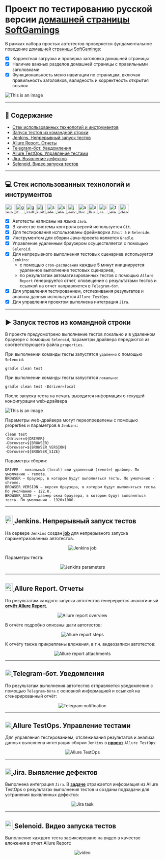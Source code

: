 # Проект по тестированию русской версии [домашней страницы SoftGamings](https://www.softgamings.com/ru)
В рамках набора простых автотестов проверяется фундаментальное поведение [домашней страницы SoftGamings](https://www.softgamings.com/ru):
- [x] Корректная загрузка и проверка заголовка домашней страницы
- [x] Наличие важных разделов домашней страницы с правильными заголовками
- [x] Функциональность меню навигации по страницам, включая правильность заголовков, валидность и корректность открытия ссылок  

![This is an image](/media/images/Softgamings_home_page_screenshot.JPG)

____
## :pushpin: Содержание

- <a href="#tools">Стек использованных технологий и инструментов</a>
- <a href="#start">Запуск тестов из командной строки</a>
- <a href="#jenkins">Jenkins. Непрерывный запуск тестов</a>
- <a href="#allure-report">Allure Report. Отчеты</a>
- <a href="#telegram">Telegram-бот. Уведомления</a>
- <a href="#allure-testops">Allure TestOps. Управление тестами</a>
- <a href="#jira">Jira. Выявление дефектов</a>
- <a href="#video">Selenoid. Видео запуска тестов</a>

____
<a id="tools"></a>
## :computer: Стек использованных технологий и инструментов

<p align="left">
    <a href="https://www.java.com" target="_blank" rel="noreferrer"> <img src="https://raw.githubusercontent.com/zavadimka/qa-guru-java-lesson-17-allure-testops-homework/9497fcfc09c102cdb997fc8b944e23d735f5902b/media/icons/Java.svg" alt="java" height="30" width="30"/> </a> 
    <a href="https://git-scm.com" target="_blank" rel="noreferrer"> <img src="https://raw.githubusercontent.com/zavadimka/qa-guru-java-lesson-17-allure-testops-homework/9497fcfc09c102cdb997fc8b944e23d735f5902b/media/icons/Git.svg" alt="git" width="30" height="30"/> </a> 
    <a href="https://gradle.org" target="_blank" rel="noreferrer"> <img src="https://raw.githubusercontent.com/zavadimka/qa-guru-java-lesson-17-allure-testops-homework/9497fcfc09c102cdb997fc8b944e23d735f5902b/media/icons/Gradle.svg" alt="gradle" height="30" width="30"/> </a> 
    <a href="https://junit.org/junit5" target="_blank" rel="noreferrer"> <img src="https://raw.githubusercontent.com/zavadimka/qa-guru-java-lesson-17-allure-testops-homework/9497fcfc09c102cdb997fc8b944e23d735f5902b/media/icons/JUnit5.svg" alt="junit" height="30" width="30"/> </a> 
    <a href="https://selenide.org" target="_blank" rel="noreferrer"> <img src="https://raw.githubusercontent.com/zavadimka/qa-guru-java-lesson-17-allure-testops-homework/9497fcfc09c102cdb997fc8b944e23d735f5902b/media/icons/Selenide.svg" alt="selenide" height="30" width="30"/> </a> 
    <a href="https://aerokube.com/selenoid" target="_blank" rel="noreferrer"> <img src="https://raw.githubusercontent.com/zavadimka/qa-guru-java-lesson-17-allure-testops-homework/9497fcfc09c102cdb997fc8b944e23d735f5902b/media/icons/Selenoid.svg" alt="selenoid" height="30" width="30"/> </a> 
    <a href="https://www.jenkins.io" target="_blank" rel="noreferrer"> <img src="https://raw.githubusercontent.com/zavadimka/qa-guru-java-lesson-17-allure-testops-homework/9497fcfc09c102cdb997fc8b944e23d735f5902b/media/icons/Jenkins.svg" alt="jenkins" height="30" width="30"/> </a> 
    <a href="https://allurereport.org" target="_blank" rel="noreferrer"> <img src="https://raw.githubusercontent.com/zavadimka/qa-guru-java-lesson-17-allure-testops-homework/9497fcfc09c102cdb997fc8b944e23d735f5902b/media/icons/Allure_Report.svg" alt="allurereport" height="30" width="30"/> </a> 
    <a href="https://qameta.io" target="_blank" rel="noreferrer"> <img src="https://raw.githubusercontent.com/zavadimka/qa-guru-java-lesson-17-allure-testops-homework/9497fcfc09c102cdb997fc8b944e23d735f5902b/media/icons/Allure_TestOps.svg" alt="alluretestops" height="30" width="30"/> </a> 
    <a href="https://www.atlassian.com/software/jira" target="_blank" rel="noreferrer"> <img src="https://raw.githubusercontent.com/zavadimka/qa-guru-java-lesson-17-allure-testops-homework/b49c3633c5b9b6286f709500e52307666c6820a2/media/icons/Jira.svg" alt="jira" height="30" width="30"/> </a> 
    <a href="https://telegram.org" target="_blank" rel="noreferrer"> <img src="https://raw.githubusercontent.com/zavadimka/qa-guru-java-lesson-17-allure-testops-homework/9497fcfc09c102cdb997fc8b944e23d735f5902b/media/icons/Telegram.svg" alt="telegram" height="30" width="30"/> </a> 
    <a href="https://www.jetbrains.com/idea" target="_blank" rel="noreferrer"> <img src="https://raw.githubusercontent.com/zavadimka/zavadimka/d7752c5e453307d9604abf6a8e76155f9338a14d/icons/IDEA.svg" alt="idea" width="30" height="30"/> </a> 
</p>

- [x] Автотесты написаны на языке `Java`.  
- [x] В качестве системы контроля версий используется `Git`.  
- [x] Для тестирования использованы фреймворки `JUnit 5` и `Selenide`.  
- [x] Инструментом для сборки Java-проекта является `Gradle`.  
- [x] Управление удаленным браузером осуществляется с помощью `Selenoid`.  
- [x] Для непрерывного выполнения тестовых сценариев используется `Jenkins`:  
    - с помощью `cron-расписания` каждые 5 минут инициируется удаленное выполнение тестовых сценариев,  
    - по результатам автоматизированных тестов с помощью `Allure Report` генерируется отчет, оповещение с результатами тестов и ссылкой на отчет направляется в `Telegram-бот`.  
- [x] Для управления тестированием, отслеживания результатов и анализа данных используется `Allure TestOps`.  
- [x] Для управления проектом выполнена интеграция `Jira`.  

____
<a id="start"></a>
## :arrow_forward: Запуск тестов из командной строки
В проекте предусмотрено выполнение тестов локально и в удаленном браузере с помощью `Selenoid`, параметры драйвера передаются из соответствующего файла `properties`.

При выполнении команды тесты запустятся `удаленно` с помощью `Selenoid`:
```
gradle clean test
```

При выполнении команды тесты запустятся `локально`:
```
gradle clean test -Ddriver=local
```

После запуска теста на печать выводится информация о текущей конфигурации web-драйвера 

![This is an image](/media/images/WebDriver_parameters.JPG)

Параметры web-драйвера могут переопределены с помощью properties и параметров в `Jenkins`:
```
clean test
-Ddriver=${DRIVER}
-Dbrowser=${BROWSER}
-Dbrowser=${BROWSER_VERSION}
-Dbrowser=${BROWSER_SIZE}
```
Параметры сборки:

    DRIVER - локальный (local) или удаленный (remote) драйвер. По умолчанию - remote.
    BROWSER – браузер, в котором будут выполняться тесты. По умолчанию - chrome.
    BROWSER_VERSION – версия браузера, в котором будут выполняться тесты. По умолчанию - 122.0.
    BROWSER_SIZE – размер окна браузера, в котором будут выполняться тесты. По умолчанию - 1920x1080.

____
<a id="jenkins"></a>
## <a href="https://www.jenkins.io" target="_blank" rel="noreferrer"> <img src="https://raw.githubusercontent.com/zavadimka/qa-guru-java-lesson-17-allure-testops-homework/9497fcfc09c102cdb997fc8b944e23d735f5902b/media/icons/Jenkins.svg" alt="jenkins" height="25" width="25"/> </a> Jenkins. Непрерывный запуск тестов

На сервере `Jenkins` создан **[job](https://jenkins.autotests.cloud/job/%D0%A124-dmzjb-l17-allure-testops-homework)** для непрерывного запуска параметризованных автотестов.  

<p align="center">
<img title="Jenkins job" src="media/images/Jenkins_job.JPG">
</p>

Параметры теста:

<p align="center">
<img title="Jenkins parameters" src="media/images/Jenkins_job_parameters.JPG">
</p>

____
<a id="allure-report"></a>
## <a href="https://allurereport.org" target="_blank" rel="noreferrer"> <img src="https://raw.githubusercontent.com/zavadimka/qa-guru-java-lesson-17-allure-testops-homework/9497fcfc09c102cdb997fc8b944e23d735f5902b/media/icons/Allure_Report.svg" alt="allurereport" height="25" width="25"/> </a> Allure Report. Отчеты
По результатам каждого запуска автотестов генереруется аналогичный **[отчёт Allure Report](https://jenkins.autotests.cloud/job/%D0%A124-dmzjb-l17-allure-testops-homework/allure/#suites/8b77906daa6d50740b3ff0fd1183c0a9/5f4b72f0a117a9f)**.  

<p align="center">
<img title="Allure report overview" src="media/images/Allure_report_overview.JPG">
</p>

В отчёте подробно описаны шаги автотестов:  

<p align="center">
<img title="Allure report steps" src="media/images/Allure_report_steps.JPG">
</p>

К отчёту также прикреплены вложения, в т.ч. видеозаписи автотестов:  

<p align="center">
<img title="Allure report attachments" src="media/images/Allure_report_attachments.JPG">
</p>

____
<a id="telegram"></a>
## <a href="https://telegram.org" target="_blank" rel="noreferrer"> <img src="https://raw.githubusercontent.com/zavadimka/qa-guru-java-lesson-17-allure-testops-homework/9497fcfc09c102cdb997fc8b944e23d735f5902b/media/icons/Telegram.svg" alt="telegram" height="20" width="20"/> </a> Telegram-бот. Уведомления
По результатам выполнения автотестов отправляется уведомление с помощью `Telegram-бота` с основной информацией и ссылкой на сгенерированный отчёт:  
<p align="center">
<img title="Telegram notification" src="media/images/Telegram_notification.JPG">
</p>

____
<a id="allure-testops"></a>
## <a href="https://qameta.io" target="_blank" rel="noreferrer"> <img src="https://raw.githubusercontent.com/zavadimka/qa-guru-java-lesson-17-allure-testops-homework/9497fcfc09c102cdb997fc8b944e23d735f5902b/media/icons/Allure_TestOps.svg" alt="alluretestops" height="20" width="20"/> </a> Allure TestOps. Управление тестами
Для управления тестированием, отслеживания результатов и анализа данных выполнена интеграция сборки `Jenkins` в **[проект](https://allure.autotests.cloud/project/4150/dashboards)** `Allure TestOps`:
<p align="center">
<img title="Allure TestOps" src="media/images/Allure_TestOps.JPG">
</p>

____
<a id="jira"></a>
##     <a href="https://www.atlassian.com/software/jira" target="_blank" rel="noreferrer"> <img src="https://raw.githubusercontent.com/zavadimka/qa-guru-java-lesson-17-allure-testops-homework/b49c3633c5b9b6286f709500e52307666c6820a2/media/icons/Jira.svg" alt="jira" height="20" width="20"/> </a> Jira. Выявление дефектов
Выполнена интеграция `Jira`. В **[задаче](https://jira.autotests.cloud/browse/HOMEWORK-1176)** отражается информация  из Allure TestOps о результатах выполнения тестов и созданы подзадачи для устранения выявленных дефектов:
<p align="center">
<img title="Jira task" src="media/images/Jira_integration.JPG">
</p>

____
<a id="video"></a>
## <a href="https://aerokube.com/selenoid" target="_blank" rel="noreferrer"> <img src="https://raw.githubusercontent.com/zavadimka/qa-guru-java-lesson-17-allure-testops-homework/9497fcfc09c102cdb997fc8b944e23d735f5902b/media/icons/Selenoid.svg" alt="selenoid" height="25" width="25"/> </a> Selenoid. Видео запуска тестов
Выполнение каждого теста зафиксировано на видео в качестве вложения в отчет Allure Report:
<p align="center">
<img title="Selenoid Video" src="media/images/Testing.gif" alt="video">   
</p>